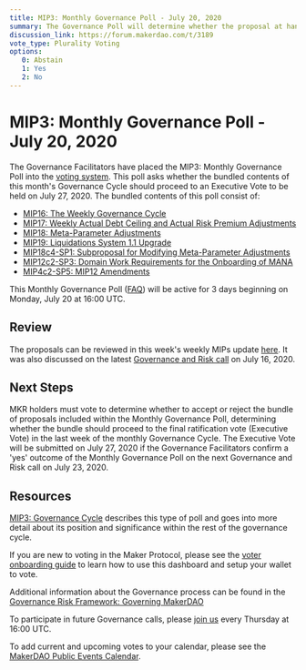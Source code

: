 ```yaml
---
title: MIP3: Monthly Governance Poll - July 20, 2020
summary: The Governance Poll will determine whether the proposal at hand should proceed to next week's Executive Vote. 
discussion_link: https://forum.makerdao.com/t/3189
vote_type: Plurality Voting
options:
   0: Abstain
   1: Yes
   2: No
---
```

# MIP3: Monthly Governance Poll - July 20, 2020

The Governance Facilitators have placed the MIP3: Monthly Governance Poll into the [voting system](https://vote.makerdao.com/polling). This poll asks whether the bundled contents of this month's Governance Cycle should proceed to an Executive Vote to be held on July 27, 2020. The bundled contents of this poll consist of:

- [MIP16: The Weekly Governance Cycle](https://forum.makerdao.com/t/3008)
- [MIP17: Weekly Actual Debt Ceiling and Actual Risk Premium Adjustments](https://forum.makerdao.com/t/3021)
- [MIP18: Meta-Parameter Adjustments](https://forum.makerdao.com/t/3118)
- [MIP19: Liquidations System 1.1 Upgrade](https://forum.makerdao.com/t/3098)
- [MIP18c4-SP1: Subproposal for Modifying Meta-Parameter Adjustments](https://forum.makerdao.com/t/3119)
- [MIP12c2-SP3: Domain Work Requirements for the Onboarding of MANA](https://forum.makerdao.com/t/3139)
- [MIP4c2-SP5: MIP12 Amendments](https://forum.makerdao.com/t/3137)

This Monthly Governance Poll ([FAQ](https://community-development.makerdao.com/makerdao-mcd-faqs/faqs#governance)) will be active for 3 days beginning on Monday, July 20 at 16:00 UTC.

## Review

The proposals can be reviewed in this week's weekly MIPs update [here](https://forum.makerdao.com/t/3189). It was also discussed on the latest [Governance and Risk call](https://forum.makerdao.com/t/3145) on July 16, 2020.

## Next Steps

MKR holders must vote to determine whether to accept or reject the bundle of proposals included within the Monthly Governance Poll, determining whether the bundle should proceed to the final ratification vote (Executive Vote) in the last week of the monthly Governance Cycle. The Executive Vote will be submitted on July 27, 2020 if the Governance Facilitators confirm a 'yes' outcome of the Monthly Governance Poll on the next Governance and Risk call on July 23, 2020.

## Resources

[MIP3: Governance Cycle](https://github.com/makerdao/mips/blob/Accepted/MIP3/mip3.md) describes this type of poll and goes into more detail about its position and significance within the rest of the governance cycle.

If you are new to voting in the Maker Protocol, please see the [voter onboarding guide](https://community-development.makerdao.com/onboarding/voter-onboarding) to learn how to use this dashboard and setup your wallet to vote.

Additional information about the Governance process can be found in the [Governance Risk Framework: Governing MakerDAO](https://community-development.makerdao.com/governance/governance-risk-framework)

To participate in future Governance calls, please [join us](https://community-development.makerdao.com/governance/governance-and-risk-meetings) every Thursday at 16:00 UTC.

To add current and upcoming votes to your calendar, please see the [MakerDAO Public Events Calendar](https://calendar.google.com/calendar/embed?src=makerdao.com_3efhm2ghipksegl009ktniomdk%40group.calendar.google.com&ctz=America%2FLos_Angeles).
